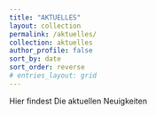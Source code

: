 ```yaml
---
title: "AKTUELLES"
layout: collection
permalink: /aktuelles/
collection: aktuelles
author_profile: false
sort_by: date
sort_order: reverse
# entries_layout: grid
---
```


Hier findest Die aktuellen Neuigkeiten

<!-- header:
  image: /assets/images/header2.jpg -->

<!-- {{ content }} -->

<!-- <div class="entries-{{ page.entries_layout }}">
  {% include posts-category.html taxonomy=page.taxonomy type=page.entries_layout %}
</div> -->
